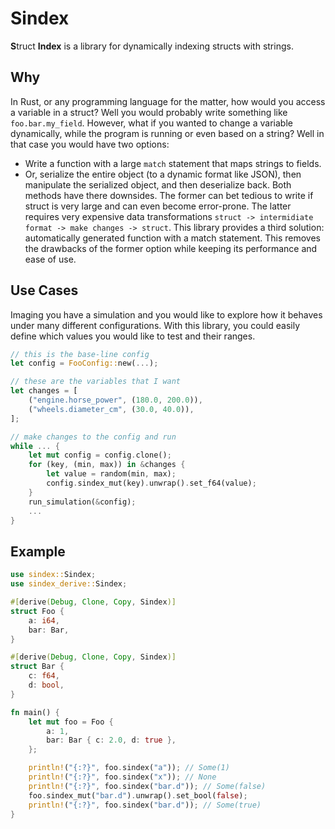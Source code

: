 # Sindex
**S**truct **Index** is a library for dynamically indexing structs with strings.

## Why
In Rust, or any programming language for the matter, how would you access a variable in a struct? Well you would probably write something like `foo.bar.my_field`. However, what if you wanted to change a variable dynamically, while the program is running or even based on a string? Well in that case you would have two options:
* Write a function with a large `match` statement that maps strings to fields.
* Or, serialize the entire object (to a dynamic format like JSON), then manipulate the serialized object, and then deserialize back.
Both methods have there downsides. The former can bet tedious to write if struct is very large and can even become error-prone. The latter requires very expensive data transformations `struct -> intermidiate format -> make changes -> struct`.
This library provides a third solution: automatically generated function with a match statement. This removes the drawbacks of the former option while keeping its performance and ease of use.

## Use Cases
Imaging you have a simulation and you would like to explore how it behaves under many different configurations. With this library, you could easily define which values you would like to test and their ranges.
```rust
// this is the base-line config
let config = FooConfig::new(...);

// these are the variables that I want 
let changes = [
    ("engine.horse_power", (180.0, 200.0)),
    ("wheels.diameter_cm", (30.0, 40.0)),
];

// make changes to the config and run
while ... {
    let mut config = config.clone();
    for (key, (min, max)) in &changes {
        let value = random(min, max);
        config.sindex_mut(key).unwrap().set_f64(value);
    }
    run_simulation(&config);
    ...
}
```

## Example
```rust
use sindex::Sindex;
use sindex_derive::Sindex;

#[derive(Debug, Clone, Copy, Sindex)]
struct Foo {
    a: i64,
    bar: Bar,
}

#[derive(Debug, Clone, Copy, Sindex)]
struct Bar {
    c: f64,
    d: bool,
}

fn main() {
    let mut foo = Foo {
        a: 1,
        bar: Bar { c: 2.0, d: true },
    };

    println!("{:?}", foo.sindex("a")); // Some(1)
    println!("{:?}", foo.sindex("x")); // None
    println!("{:?}", foo.sindex("bar.d")); // Some(false)
    foo.sindex_mut("bar.d").unwrap().set_bool(false);
    println!("{:?}", foo.sindex("bar.d")); // Some(true)
}
```
